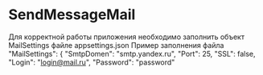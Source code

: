 # SendMessageMail
Для корректной работы приложения необходимо заполнить объект MailSettings файле appsettings.json 
Пример заполнения файла
"MailSettings": {
   "SmtpDomen": "smtp.yandex.ru",
    "Port": 25,
    "SSL": false,
    "Login": "login@mail.ru",
    "Password": "password"
